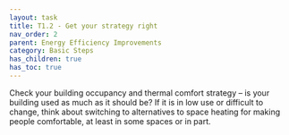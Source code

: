 ```yaml
---
layout: task
title: T1.2 - Get your strategy right
nav_order: 2
parent: Energy Efficiency Improvements 
category: Basic Steps
has_children: true
has_toc: true
---
```


Check your building occupancy and thermal comfort strategy – is your building used as much as it should be?  If it is in low use or difficult to change, think about switching to alternatives to space heating for making people comfortable, at least in some spaces or in part. 


